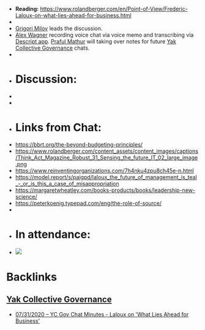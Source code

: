 - **Reading:** https://www.rolandberger.com/en/Point-of-View/Frederic-Laloux-on-what-lies-ahead-for-business.html
- 
- [Grigori Milov](<../../Grigori Milov.md>) leads the discussion.
- [Alex Wagner](<../../Alex Wagner.md>) recording voice chat via voice memo and transcribing via [Descript app](https://www.descript.com). [Praful Mathur](<../../Praful Mathur.md>) will taking over notes for future [Yak Collective Governance](<../../Yak Collective Governance.md>) chats.
- 
- # Discussion:
- 
- 
- # Links from Chat:
- https://bbrt.org/the-beyond-budgeting-principles/
- https://www.rolandberger.com/content_assets/content_images/captions/Think_Act_Magazine_Robust_31_Sensing_the_future_IT_02_large_image.png
- https://www.reinventingorganizations.com/7h4nku4zpu8ch45e-n.html
- https://model.report/s/paigpd/laloux_the_future_of_management_is_teal_-_or_is_this_a_case_of_misappropriation
- https://margaretwheatley.com/books-products/books/leadership-new-science/
- https://peterkoenig.typepad.com/eng/the-role-of-source/
- 
- # In attendance:
- ![](https://firebasestorage.googleapis.com/v0/b/firescript-577a2.appspot.com/o/imgs%2Fapp%2FArtOfGig%2FL9bxKka_lD.png?alt=media&token=e8a35548-8f3b-4c48-978c-f69455d48dcd)

# Backlinks
## [Yak Collective Governance](<Yak Collective Governance.md>)
- [07/31/2020 – YC Gov Chat Minutes - Laloux on 'What Lies Ahead for Business'](<../../07/31/2020 – YC Gov Chat Minutes - Laloux on 'What Lies Ahead for Business'.md>)

